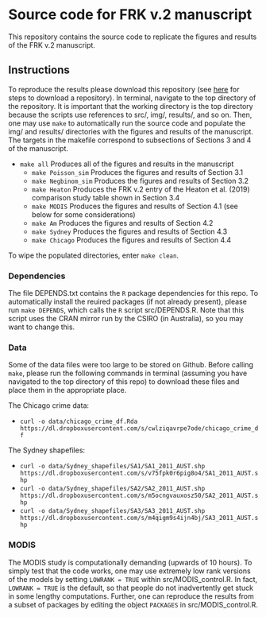 # Source code for FRK v.2 manuscript

This repository contains the source code to replicate the figures and results of the FRK v.2 manuscript. 

## Instructions

To reproduce the results please download this repository (see [here](https://superuser.com/a/1309684) for steps to download a repository). In terminal, navigate to the top directory of the repository. It is important that the working directory is the top directory because the scripts use references to src/, img/, results/, and so on. Then, one may use `make` to automatically run the source code and populate the img/ and results/ directories with the figures and results of the manuscript. The targets in the makefile correspond to subsections of Sections 3 and 4 of the manuscript. 
- `make all`	Produces all of the figures and results in the manuscript
  - `make Poisson_sim` Produces the figures and results of Section 3.1 
  - `make Negbinom_sim` Produces the figures and results of Section 3.2
  - `make Heaton` Produces the FRK v.2 entry of the Heaton et al. (2019) comparison study table shown in Section 3.4
  - `make MODIS` Produces the figures and results of Section 4.1 (see below for some considerations)
  - `make Am` Produces the figures and results of Section 4.2
  - `make Sydney` Produces the figures and results of Section 4.3
  - `make Chicago` Produces the figures and results of Section 4.4
  
To wipe the populated directories, enter `make clean`.


### Dependencies

The file DEPENDS.txt contains the `R` package dependencies for this repo. To automatically install the reuired packages (if not already present), please run `make DEPENDS`, which calls the `R` script src/DEPENDS.R. Note that this script uses the CRAN mirror run by the CSIRO (in Australia), so you may want to change this. 


### Data

Some of the data files were too large to be stored on Github. Before calling `make`, please run the following commands in terminal (assuming you have navigated to the top directory of this repo) to download these files and place them in the appropriate place. 

The Chicago crime data:
- `curl -o data/chicago_crime_df.Rda https://dl.dropboxusercontent.com/s/cwlziqavrpe7ode/chicago_crime_df `

The Sydney shapefiles:
- `curl -o data/Sydney_shapefiles/SA1/SA1_2011_AUST.shp https://dl.dropboxusercontent.com/s/v75fpk0r6pig8o4/SA1_2011_AUST.shp`
- `curl -o data/Sydney_shapefiles/SA2/SA2_2011_AUST.shp https://dl.dropboxusercontent.com/s/m5ocngvauxosz50/SA2_2011_AUST.shp`
- `curl -o data/Sydney_shapefiles/SA3/SA3_2011_AUST.shp https://dl.dropboxusercontent.com/s/m4qigm9s4ijn4bj/SA3_2011_AUST.shp`

### MODIS

The MODIS study is computationally demanding (upwards of 10 hours). To simply test that the code works, one may use extremely low rank versions of the models by setting `LOWRANK = TRUE` within src/MODIS_control.R. In fact, `LOWRANK = TRUE` is the default, so that people do not inadvertently get stuck in some lengthy computations. Further, one can reproduce the results from a subset of packages by editing the object `PACKAGES` in src/MODIS_control.R.

